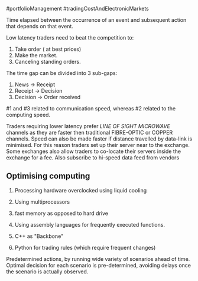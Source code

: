 #portfolioManagement #tradingCostAndElectronicMarkets 

Time elapsed between the occurrence of an event and subsequent action that depends on that event. 

Low latency traders need to beat the competition to: 
1. Take order ( at best prices)
2. Make the market. 
3. Canceling standing orders. 


The time gap can be divided into 3 sub-gaps: 
1. News -> Receipt 
2. Receipt -> Decision 
3. Decision -> Order received 

#1 and #3 related to communication speed, whereas #2 related to the computing speed. 

Traders requiring lower latency prefer *LINE OF SIGHT MICROWAVE* channels as they are faster then traditional FIBRE-OPTIC or COPPER channels. 
Speed can also be made faster if distance travelled by data-link is minimised. For this reason traders set up their server near to the exchange. 
Some exchanges also allow traders to co-locate their servers inside the exchange for a fee. 
Also subscribe to hi-speed data feed from vendors

## Optimising computing 
1. Processing hardware overclocked using liquid cooling 
2. Using multiprocessors 
3. fast memory as opposed to hard drive 

1. Using assembly languages for frequently executed functions. 
2. C++ as "Backbone"
3. Python for trading rules (which require frequent changes)

Predetermined actions, by running wide variety of scenarios ahead of time. 
Optimal decision for each scenario is pre-determined, avoiding delays once the scenario is actually observed. 
